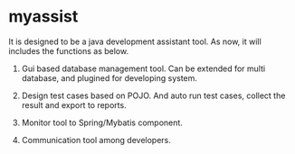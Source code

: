 myassist
========

It is designed to be a java development assistant tool.
As now, it will includes the functions as below.
 
1. Gui based database management tool. 
   Can be extended for multi database, and plugined for developing system.

2. Design test cases based on POJO.
   And auto run test cases, collect the result and export to reports.

3. Monitor tool to Spring/Mybatis component.

4. Communication tool among developers.
